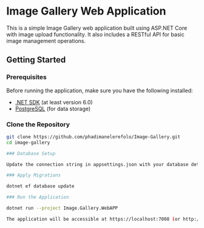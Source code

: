 # Image Gallery Web Application

This is a simple Image Gallery web application built using ASP.NET Core with image upload functionality. It also includes a RESTful API for basic image management operations.

## Getting Started

### Prerequisites

Before running the application, make sure you have the following installed:

- [.NET SDK](https://dotnet.microsoft.com/download) (at least version 6.0)
- [PostgreSQL](https://www.postgresql.org/) (for data storage)

### Clone the Repository

```bash
git clone https://github.com/phadimanelerefolo/Image-Gallery.git
cd image-gallery

### Database Setup

Update the connection string in appsettings.json with your database details.

### Apply Migrations

dotnet ef database update

### Run the Application

dotnet run --project Image.Gallery.WebAPP

The application will be accessible at https://localhost:7008 (or http://localhost:5150).